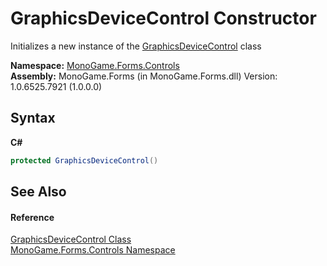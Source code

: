 # GraphicsDeviceControl Constructor 
 

Initializes a new instance of the <a href="770e635d-4558-8f1d-4b1f-0020f03cd5ee">GraphicsDeviceControl</a> class

**Namespace:**&nbsp;<a href="8f23f06b-3612-edfa-0d1a-0a586d1c5911">MonoGame.Forms.Controls</a><br />**Assembly:**&nbsp;MonoGame.Forms (in MonoGame.Forms.dll) Version: 1.0.6525.7921 (1.0.0.0)

## Syntax

**C#**<br />
``` C#
protected GraphicsDeviceControl()
```


## See Also


#### Reference
<a href="770e635d-4558-8f1d-4b1f-0020f03cd5ee">GraphicsDeviceControl Class</a><br /><a href="8f23f06b-3612-edfa-0d1a-0a586d1c5911">MonoGame.Forms.Controls Namespace</a><br />